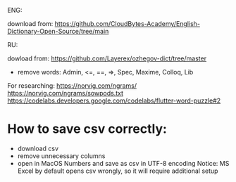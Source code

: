ENG:

download from:
https://github.com/CloudBytes-Academy/English-Dictionary-Open-Source/tree/main

RU:

dowload from:
https://github.com/Layerex/ozhegov-dict/tree/master

- remove words:
  Admin, <=, ==, =>, Spec, Maxime, Colloq, Lib

For researching:
https://norvig.com/ngrams/
https://norvig.com/ngrams/sowpods.txt
https://codelabs.developers.google.com/codelabs/flutter-word-puzzle#2

# How to save csv correctly:

- download csv
- remove unnecessary columns
- open in MacOS Numbers and save as csv in UTF-8 encoding
  Notice: MS Excel by default opens csv wrongly, so it will require additional setup
